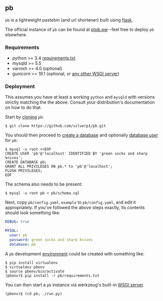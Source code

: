 ## pb

`pb` is a lightweight pastebin (and url shortener) built using
[flask](http://flask.pocoo.org/docs/0.10/quickstart/).

The official instance of `pb` can be found at
[ptpb.pw](https://ptpb.pw)--feel free to deploy `pb` elsewhere.

### Requirements

* python >= 3.4 [requirements.txt](requirements.txt)
* mysqld >= 5.5
* varnish >= 4.0 (optional)
* gunicorn >= 19.1 (optional, or [any other WSGI server](http://wsgi.readthedocs.org/en/latest/servers.html))

### Deployment

This assumes you have at least a working `python` and `mysqld` with
versions strictly matching the the above. Consult your distribution's
documentation on how to do that.

Start by [cloning](http://git-scm.com/docs/git-clone) `pb`:

```shell-session
$ git clone https://github.com/silverp1/pb.git
```

You should then proceed to
[create a database](https://dev.mysql.com/doc/refman/5.5/en/create-database.html)
and optionally
[database user](https://dev.mysql.com/doc/refman/5.5/en/adding-users.html)
for `pb`:

```shell-session
$ mysql -u root <<EOF
CREATE USER 'pb'@'localhost' IDENTIFIED BY 'green socks and sharp knives';
CREATE DATABASE pb;
GRANT ALL PRIVILEGES ON pb.* to 'pb'@'localhost';
FLUSH PRIVILEGES;
EOF
```

The schema also needs to be present:

```shell-session
$ mysql -u root pb < pb/schema.sql
```

Next, copy `pb/config.yaml.example` to `pb/config.yaml`, and edit it
appropriately. If you've followed the above steps exactly, its
contents should look something like:

```yaml
DEBUG: true

MYSQL:
  user: pb
  password: green socks and sharp knives
  database: pb
```

A `pb` development
[environment](https://virtualenv.pypa.io/en/latest/virtualenv.html#usage)
could be created with something like:

```shell-session
$ pip install virtualenv
$ virtualenv pbenv
$ source pbenv/bin/activate
(pbenv)$ pip install -r pb/requirements.txt
```

You can then start a `pb` instance via werkzeug's built-in
[WSGI server](http://werkzeug.pocoo.org/docs/0.9/serving/).

```shell-session
(pbenv)$ (cd pb; ./run.py)
```
